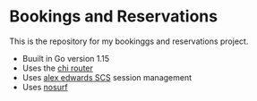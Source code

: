 # Bookings and Reservations

This is the repository for my bookinggs and reservations project.

- Buuilt in Go version 1.15
- Uses the [chi router](https://github.com/go-chi/chi)
- Uses [alex edwards SCS](https://github.com/alexedwards/scs) session management
- Uses [nosurf](https://github.com/justinas/nosurf)
